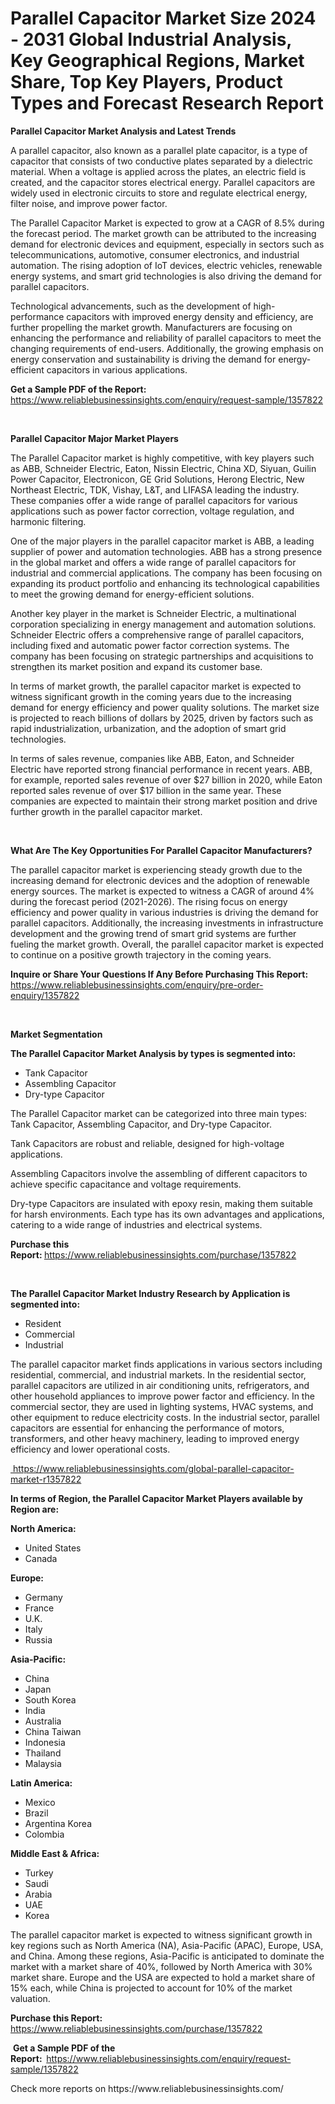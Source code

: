 <p><h1>Parallel Capacitor Market Size 2024 - 2031 Global Industrial Analysis, Key Geographical Regions, Market Share, Top Key Players, Product Types and Forecast Research Report</h1></p><p><strong>Parallel Capacitor Market Analysis and Latest Trends</strong></p>
<p><p>A parallel capacitor, also known as a parallel plate capacitor, is a type of capacitor that consists of two conductive plates separated by a dielectric material. When a voltage is applied across the plates, an electric field is created, and the capacitor stores electrical energy. Parallel capacitors are widely used in electronic circuits to store and regulate electrical energy, filter noise, and improve power factor.</p><p>The Parallel Capacitor Market is expected to grow at a CAGR of 8.5% during the forecast period. The market growth can be attributed to the increasing demand for electronic devices and equipment, especially in sectors such as telecommunications, automotive, consumer electronics, and industrial automation. The rising adoption of IoT devices, electric vehicles, renewable energy systems, and smart grid technologies is also driving the demand for parallel capacitors.</p><p>Technological advancements, such as the development of high-performance capacitors with improved energy density and efficiency, are further propelling the market growth. Manufacturers are focusing on enhancing the performance and reliability of parallel capacitors to meet the changing requirements of end-users. Additionally, the growing emphasis on energy conservation and sustainability is driving the demand for energy-efficient capacitors in various applications.</p></p>
<p><strong>Get a Sample PDF of the Report:&nbsp;</strong> <a href="https://www.reliablebusinessinsights.com/enquiry/request-sample/1357822">https://www.reliablebusinessinsights.com/enquiry/request-sample/1357822</a></p>
<p>&nbsp;</p>
<p><strong>Parallel Capacitor Major Market Players</strong></p>
<p><p>The Parallel Capacitor market is highly competitive, with key players such as ABB, Schneider Electric, Eaton, Nissin Electric, China XD, Siyuan, Guilin Power Capacitor, Electronicon, GE Grid Solutions, Herong Electric, New Northeast Electric, TDK, Vishay, L&T, and LIFASA leading the industry. These companies offer a wide range of parallel capacitors for various applications such as power factor correction, voltage regulation, and harmonic filtering.</p><p>One of the major players in the parallel capacitor market is ABB, a leading supplier of power and automation technologies. ABB has a strong presence in the global market and offers a wide range of parallel capacitors for industrial and commercial applications. The company has been focusing on expanding its product portfolio and enhancing its technological capabilities to meet the growing demand for energy-efficient solutions.</p><p>Another key player in the market is Schneider Electric, a multinational corporation specializing in energy management and automation solutions. Schneider Electric offers a comprehensive range of parallel capacitors, including fixed and automatic power factor correction systems. The company has been focusing on strategic partnerships and acquisitions to strengthen its market position and expand its customer base.</p><p>In terms of market growth, the parallel capacitor market is expected to witness significant growth in the coming years due to the increasing demand for energy efficiency and power quality solutions. The market size is projected to reach billions of dollars by 2025, driven by factors such as rapid industrialization, urbanization, and the adoption of smart grid technologies.</p><p>In terms of sales revenue, companies like ABB, Eaton, and Schneider Electric have reported strong financial performance in recent years. ABB, for example, reported sales revenue of over $27 billion in 2020, while Eaton reported sales revenue of over $17 billion in the same year. These companies are expected to maintain their strong market position and drive further growth in the parallel capacitor market.</p></p>
<p>&nbsp;</p>
<p><strong>What Are The Key Opportunities For Parallel Capacitor Manufacturers?</strong></p>
<p><p>The parallel capacitor market is experiencing steady growth due to the increasing demand for electronic devices and the adoption of renewable energy sources. The market is expected to witness a CAGR of around 4% during the forecast period (2021-2026). The rising focus on energy efficiency and power quality in various industries is driving the demand for parallel capacitors. Additionally, the increasing investments in infrastructure development and the growing trend of smart grid systems are further fueling the market growth. Overall, the parallel capacitor market is expected to continue on a positive growth trajectory in the coming years.</p></p>
<p><strong>Inquire or Share Your Questions If Any Before Purchasing This Report:</strong> <a href="https://www.reliablebusinessinsights.com/enquiry/pre-order-enquiry/1357822">https://www.reliablebusinessinsights.com/enquiry/pre-order-enquiry/1357822</a></p>
<p>&nbsp;</p>
<p><strong>Market Segmentation</strong></p>
<p><strong>The Parallel Capacitor Market Analysis by types is segmented into:</strong></p>
<p><ul><li>Tank Capacitor</li><li>Assembling Capacitor</li><li>Dry-type Capacitor</li></ul></p>
<p><p>The Parallel Capacitor market can be categorized into three main types: Tank Capacitor, Assembling Capacitor, and Dry-type Capacitor. </p><p>Tank Capacitors are robust and reliable, designed for high-voltage applications. </p><p>Assembling Capacitors involve the assembling of different capacitors to achieve specific capacitance and voltage requirements. </p><p>Dry-type Capacitors are insulated with epoxy resin, making them suitable for harsh environments. Each type has its own advantages and applications, catering to a wide range of industries and electrical systems.</p></p>
<p><strong>Purchase this Report:&nbsp;</strong><a href="https://www.reliablebusinessinsights.com/purchase/1357822">https://www.reliablebusinessinsights.com/purchase/1357822</a></p>
<p>&nbsp;</p>
<p><strong>The Parallel Capacitor Market Industry Research by Application is segmented into:</strong></p>
<p><ul><li>Resident</li><li>Commercial</li><li>Industrial</li></ul></p>
<p><p>The parallel capacitor market finds applications in various sectors including residential, commercial, and industrial markets. In the residential sector, parallel capacitors are utilized in air conditioning units, refrigerators, and other household appliances to improve power factor and efficiency. In the commercial sector, they are used in lighting systems, HVAC systems, and other equipment to reduce electricity costs. In the industrial sector, parallel capacitors are essential for enhancing the performance of motors, transformers, and other heavy machinery, leading to improved energy efficiency and lower operational costs.</p></p>
<p><a href="https://www.reliablebusinessinsights.com/global-parallel-capacitor-market-r1357822">&nbsp;https://www.reliablebusinessinsights.com/global-parallel-capacitor-market-r1357822</a></p>
<p><strong>In terms of Region, the Parallel Capacitor Market Players available by Region are:</strong></p>
<p>
    <p> <strong> North America: </strong>
        <ul>
            <li>United States</li>
            <li>Canada</li>
        </ul>
        </p> 
    <p> <strong> Europe: </strong>
        <ul>
            <li>Germany</li>
            <li>France</li>
            <li>U.K.</li>
            <li>Italy</li>
            <li>Russia</li>
        </ul>
        </p> 
    <p> <strong> Asia-Pacific: </strong>
        <ul>
            <li>China</li>
            <li>Japan</li>
            <li>South Korea</li>
            <li>India</li>
            <li>Australia</li>
            <li>China Taiwan</li>
            <li>Indonesia</li>
            <li>Thailand</li>
            <li>Malaysia</li>
        </ul>
        </p> 
    <p> <strong> Latin America: </strong>
        <ul>
            <li>Mexico</li>
            <li>Brazil</li>
            <li>Argentina Korea</li>
            <li>Colombia</li>
        </ul>
        </p> 
    <p> <strong> Middle East & Africa: </strong>
        <ul>
            <li>Turkey</li>
            <li>Saudi</li>
            <li>Arabia</li>
            <li>UAE</li>
            <li>Korea</li>
        </ul>
    </p>
    </p>
<p><p>The parallel capacitor market is expected to witness significant growth in key regions such as North America (NA), Asia-Pacific (APAC), Europe, USA, and China. Among these regions, Asia-Pacific is anticipated to dominate the market with a market share of 40%, followed by North America with 30% market share. Europe and the USA are expected to hold a market share of 15% each, while China is projected to account for 10% of the market valuation.</p></p>
<p><strong>Purchase this Report: </strong><a href="https://www.reliablebusinessinsights.com/purchase/1357822">https://www.reliablebusinessinsights.com/purchase/1357822</a></p>
<p>&nbsp;<strong>Get a Sample PDF of the Report:&nbsp;&nbsp;</strong><a href="https://www.reliablebusinessinsights.com/enquiry/request-sample/1357822">https://www.reliablebusinessinsights.com/enquiry/request-sample/1357822</a></p>
<p><strong></strong></p>
<p>Check more reports on https://www.reliablebusinessinsights.com/</p>